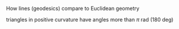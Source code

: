 How lines (geodesics) compare to Euclidean geometry

triangles in positive curvature have angles more than $\pi$ rad (180 deg) 